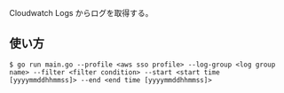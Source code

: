 Cloudwatch Logs からログを取得する。

## 使い方
```shell
$ go run main.go --profile <aws sso profile> --log-group <log group name> --filter <filter condition> --start <start time [yyyymmddhhmmss]> --end <end time [yyyymmddhhmmss]>
```